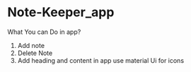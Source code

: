 # Note-Keeper_app
What You can Do in app?
1. Add note
2. Delete Note
3. Add heading and content in app
use material Ui for icons
